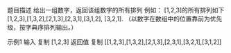 题目描述
给出一组数字，返回该组数字的所有排列
例如：
[1,2,3]的所有排列如下
[1,2,3],[1,3,2],[2,1,3],[2,3,1],[3,1,2], [3,2,1].
（以数字在数组中的位置靠前为优先级，按字典序排列输出。）

示例1
输入
复制
[1,2,3]
返回值
复制
[[1,2,3],[1,3,2],[2,1,3],[2,3,1],[3,2,1],[3,1,2]]